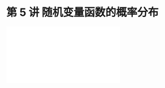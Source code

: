 # 第 5 讲 随机变量函数的概率分布

<object data="概率论与数理统计 第 5 讲.pdf" type="application/pdf" width="150%" height="800">
    <embed src="概率论与数理统计 第 5 讲.pdf" type="application/pdf" />
</object>
